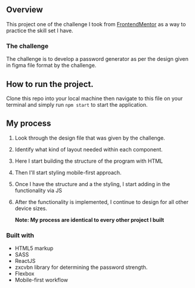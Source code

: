 ## Overview
This project one of the challenge I took from [FrontendMentor](www.frontendmentor.io) as a way to practice the skill set I have. 
### The challenge
The challenge is to develop a password generator as per the design given in figma file format by the challenge. 

## How to run the project.
Clone this repo into your local machine then navigate to this file on your terminal  and simply run `npm start` to start the application. 

## My process
1. Look through the design file that was given by the challenge.
2. Identify what kind of layout needed within each component.
3. Here I start building the structure of the program with HTML
4. Then I'll start styling mobile-first approach.
5. Once I have the structure and a the styling, I start adding in the functionality via JS
6. After the functionality is implemented, I continue  to design for all other device sizes.

   **Note: My process are identical to every other project I built**

### Built with

-  HTML5 markup
- SASS
- ReactJS
- zxcvbn library for determining the password strength.
- Flexbox
- Mobile-first workflow

